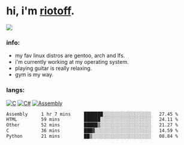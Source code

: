 # hi, i'm [riotoff](https://t.me/terpila898).

[![](https://komarev.com/ghpvc/?username=RIOTOFF&logo=github&style=for-the-badge&color=202020)](https://github.com/RiotOff)
<br />

### info:
- my fav linux distros are gentoo, arch and lfs.
- i'm currently working at my operating system.
- playing guitar is really relaxing.
- gym is my way.
### langs:
[![C](https://img.shields.io/badge/-C-202020?style=for-the-badge)](https://wikipedia.org/wiki/C_(programming_language))
[![C#](https://img.shields.io/badge/-CSharp-202020?style=for-the-badge)](https://wikipedia.org/wiki/C_Sharp_(programming_language))
[![Assembly](https://img.shields.io/badge/-Assembly-202020?style=for-the-badge)](https://wikipedia.org/wiki/Assembly_language)

<!--START_SECTION:waka-->

```txt
Assembly     1 hr 7 mins     ███████░░░░░░░░░░░░░░░░░░   27.45 %
HTML         59 mins         ██████░░░░░░░░░░░░░░░░░░░   24.11 %
Other        52 mins         █████▒░░░░░░░░░░░░░░░░░░░   21.27 %
C            36 mins         ███▓░░░░░░░░░░░░░░░░░░░░░   14.59 %
Python       21 mins         ██▒░░░░░░░░░░░░░░░░░░░░░░   08.84 %
```

<!--END_SECTION:waka-->
